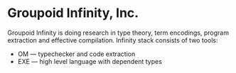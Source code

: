 # Groupoid Infinity, Inc.

Groupoid Infinity is doing research in type theory, term encodings, program extraction and effective compilation.
Infinity stack consists of two tools:

* OM — typechecker and code extraction
* EXE — high level language with dependent types
